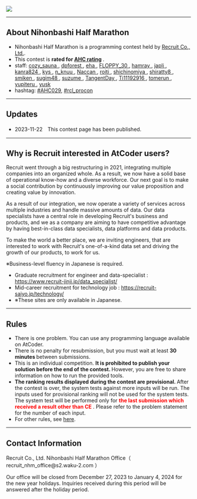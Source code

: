 
<div>

<span>

<span>

<p>
<a href="https://www.recruit.co.jp/employment/">
<img src="https://img.atcoder.jp/rcl-contest-2021/Recruit_logo.jpg">

</img>
</a>
</p>

---

## **About Nihonbashi Half Marathon**

<section>

<ul>

<li>
Nihonbashi Half Marathon is a programming contest held by <a href="https://www.recruit.co.jp/">Recruit Co., Ltd.</a>.
</li>

<li>
This contest is 
<strong>
rated for <a href="https://www.dropbox.com/s/ne358pdixfafppm/AHC_rating.pdf?dl=0">AHC rating</a>
</strong>
.
</li>

<li>
staff:
      <a href="https://atcoder.jp/users/cozy_sauna?contestType=heuristic">
<span>
cozy_sauna
</span>
</a>,
      <a href="https://atcoder.jp/users/dpforest">
<span>
dpforest
</span>
</a>,
      <a href="https://atcoder.jp/users/eha">
<span>
eha
</span>
</a>,
      <a href="https://atcoder.jp/users/FLOPPY_30">
<span>
FLOPPY_30
</span>
</a>,
      <a href="https://atcoder.jp/users/hamray">
<span>
hamray
</span>
</a>,
      <a href="https://atcoder.jp/users/japlj">
<span>
japlj
</span>
</a>,
      <a href="https://atcoder.jp/users/kanra824">
<span>
kanra824
</span>
</a>,
      <a href="https://atcoder.jp/users/kys">
<span>
kys
</span>
</a>,
      <a href="https://atcoder.jp/users/n_knuu">
<span>
n_knuu
</span>
</a>,
      <a href="https://atcoder.jp/users/Naccan">
<span>
Naccan
</span>
</a>,
      <a href="https://atcoder.jp/users/roiti">
<span>
roiti
</span>
</a>,
      <a href="https://atcoder.jp/users/shichinomiya">
<span>
shichinomiya
</span>
</a>,
      <a href="https://atcoder.jp/users/shiratty8">
<span>
shiratty8
</span>
</a>,
      <a href="https://atcoder.jp/users/smiken">
<span>
smiken
</span>
</a>,
      <a href="https://atcoder.jp/users/sugim48">
<span>
sugim48
</span>
</a>,
      <a href="https://atcoder.jp/users/suzume?contestType=heuristic">
<span>
suzume
</span>
</a>,
      <a href="https://atcoder.jp/users/TangentDay">
<span>
TangentDay
</span>
</a>,
      <a href="https://atcoder.jp/users/Ti11192916">
<span>
Ti11192916
</span>
</a>,
      <a href="https://atcoder.jp/users/tomerun?contestType=heuristic">
<span>
tomerun
</span>
</a>,
      <a href="https://atcoder.jp/users/yupiteru?contestType=heuristic">
<span>
yupiteru
</span>
</a>,
      <a href="https://atcoder.jp/users/yusk">
<span>
yusk
</span>
</a>
</li>

<li>
hashtag: <a href="https://twitter.com/search?q=%23AHC029">#AHC029</a>, <a href="https://twitter.com/search?q=%23rcl_procon">#rcl_procon</a>
</li>

</ul>

</section>

---

## **Updates**

<section>

<ul>

<li>
2023-11-22　This contest page has been published.
</li>

</ul>

</section>

---

## **Why is Recruit interested in AtCoder users?**

<section>

<p>
Recruit went through a big restructuring in 2021, integrating multiple companies into an organized whole. As a result, we now have a solid base of operational know-how and a diverse workforce. Our next goal is to make a social contribution by continuously improving our value proposition and creating value by innovation.
</p>

<p>
As a result of our integration, we now operate a variety of services across multiple industries and handle massive amounts of data. Our data specialists have a central role in developing Recruit's business and products, and we as a company are aiming to have competitive advantage by having best-in-class data specialists, data platforms and data products.
</p>

<p>
To make the world a better place, we are inviting engineers, that are interested to work with Recruit's one-of-a-kind data set and driving the growth of our products, to work for us.

※Business-level fluency in Japanese is required.
</p>

<ul>

<li>
Graduate recruitment for engineer and data-specialist : <a href="https://www.recruit-jinji.jp/data_specialist/">https://www.recruit-jinji.jp/data_specialist/</a>
</li>

<li>
Mid-career recruitment for technology job : <a href="https://recruit-saiyo.jp/technology/">https://recruit-saiyo.jp/technology/</a>
</li>

<li>
※These sites are only available in Japanese.
</li>

</ul>

</section>

---

## **Rules**

<section>

<ul>

<li>
There is one problem. You can use any programming language available on AtCoder.
</li>

<li>
There is no penalty for resubmission, but you must wait at least 
<strong>
30 minutes
</strong>
between submissions.
</li>

<li>
This is an individual competition. 
<strong>
It is prohibited to publish your solution before the end of the contest.
</strong>
However, you are free to share information on how to run the provided tools.
</li>

<li>

<strong>
The ranking results displayed during the contest are provisional.
</strong>
After the contest is over, the system tests against more inputs will be run. The inputs used for provisional ranking will not be used for the system tests. The system test will be performed only for 
<font color="red">
<strong>
the last submission which received a result other than 
<span>
CE
</span>

</strong>
</font>
. Please refer to the problem statement for the number of each input.
</li>

<li>
For other rules, see <a href="https://atcoder.jp/contests/ahc029/rules">here</a>.
</li>

</ul>

</section>

---

## **Contact Information**

<section>

<p>
Recruit Co., Ltd. Nihonbashi Half Marathon Office（ recruit_nhm_office@s2.waku-2.com ）
</p>

<p>
Our office will be closed from December 27, 2023 to January 4, 2024 for the new year holidays. Inquiries received during this period will be answered after the holiday period.
</p>

</section>

</span>

</span>

</div>
